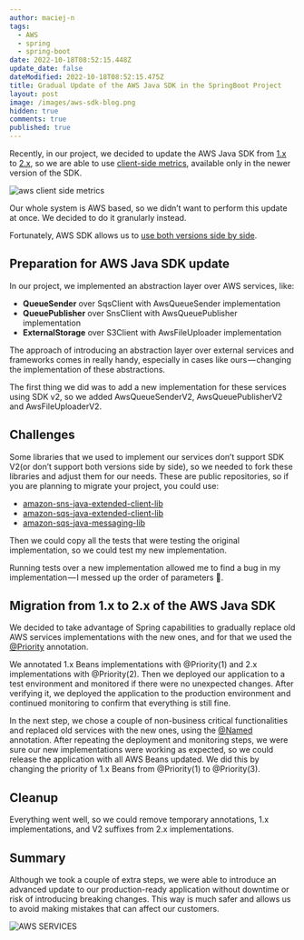 ```yaml
---
author: maciej-n
tags:
  - AWS
  - spring
  - spring-boot
date: 2022-10-18T08:52:15.448Z
update_date: false
dateModified: 2022-10-18T08:52:15.475Z
title: Gradual Update of the AWS Java SDK in the SpringBoot Project
layout: post
image: /images/aws-sdk-blog.png
hidden: true
comments: true
published: true
---
```

Recently, in our project, we decided to update the AWS Java SDK from [1.x](https://docs.aws.amazon.com/sdk-for-java/v1/developer-guide/welcome.html) to [2.x](https://docs.aws.amazon.com/sdk-for-java/latest/developer-guide/home.html), so we are able to use [client-side metrics](https://docs.aws.amazon.com/sdk-for-java/latest/developer-guide/metrics.html), available only in the newer version of the SDK.

<div class="image"><img src="/images/client-side-metrics-for-the-java-v2-aws-sdk-now-in-general-availability.png" alt="aws client side metrics" title="aws client side metrics"  /> </div>

Our whole system is AWS based, so we didn’t want to perform this update at once. We decided to do it granularly instead.

Fortunately, AWS SDK allows us to [use both versions side by side](https://docs.aws.amazon.com/sdk-for-java/latest/developer-guide/migration-side-by-side.html).

## Preparation for AWS Java SDK update

In our project, we implemented an abstraction layer over AWS services, like:

* **QueueSender** over SqsClient with AwsQueueSender implementation
* **QueuePublisher** over SnsClient with AwsQueuePublisher implementation
* **ExternalStorage** over S3Client with AwsFileUploader implementation

The approach of introducing an abstraction layer over external services and frameworks comes in really handy, especially in cases like ours — changing the implementation of these abstractions.

The first thing we did was to add a new implementation for these services using SDK v2, so we added AwsQueueSenderV2, AwsQueuePublisherV2 and AwsFileUploaderV2.

## Challenges

Some libraries that we used to implement our services don’t support SDK V2(or don’t support both versions side by side), so we needed to fork these libraries and adjust them for our needs. These are public repositories, so if you are planning to migrate your project, you could use:

* [amazon-sns-java-extended-client-lib](https://github.com/bright/amazon-sns-java-extended-client-lib/tree/sdkv2)
* [amazon-sqs-java-extended-client-lib](https://github.com/bright/amazon-sqs-java-extended-client-lib/tree/sdk-v2-support)
* [amazon-sqs-java-messaging-lib](https://github.com/bright/amazon-sqs-java-messaging-lib/tree/sdk-v2-support)

Then we could copy all the tests that were testing the original implementation, so we could test my new implementation.

Running tests over a new implementation allowed me to find a bug in my implementation — I messed up the order of parameters 🙈.

## Migration from 1.x to 2.x of the AWS Java SDK

We decided to take advantage of Spring capabilities to gradually replace old AWS services implementations with the new ones, and for that we used the [@Priority](https://github.com/spring-projects/spring-framework/issues/15179) annotation.

We annotated 1.x Beans implementations with @Priority(1) and 2.x implementations with @Priority(2). Then we deployed our application to a test environment and monitored if there were no unexpected changes. After verifying it, we deployed the application to the production environment and continued monitoring to confirm that everything is still fine.

In the next step, we chose a couple of non-business critical functionalities and replaced old services with the new ones, using the [@Named](https://docs.oracle.com/javaee/7/api/javax/inject/Named.html) annotation. After repeating the deployment and monitoring steps, we were sure our new implementations were working as expected, so we could release the application with all AWS Beans updated. We did this by changing the priority of 1.x Beans from @Priority(1) to @Priority(3).

## Cleanup

Everything went well, so we could remove temporary annotations, 1.x implementations, and V2 suffixes from 2.x implementations.

## Summary

Although we took a couple of extra steps, we were able to introduce an advanced update to our production-ready application without downtime or risk of introducing breaking changes. This way is much safer and allows us to avoid making mistakes that can affect our customers.

<div class="image"><img src="/images/aws-image.webp" alt="AWS SERVICES" title="AWS SERVICES"  /> </div>